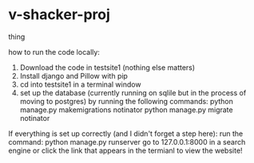 # v-shacker-proj
thing


how to run the code locally:
1. Download the code in testsite1 (nothing else matters)
2. Install django and Pillow with pip
3. cd into testsite1 in a terminal window
4. set up the database (currently running on sqlile but in the process of moving to postgres)
by running the following commands:
  python manage.py makemigrations notinator
  python manage.py migrate notinator
  
If everything is set up correctly (and I didn't forget a step here):
  run the command: python manage.py runserver 
  go to 127.0.0.1:8000 in a search engine or click the link that appears in the termianl to view the website!
